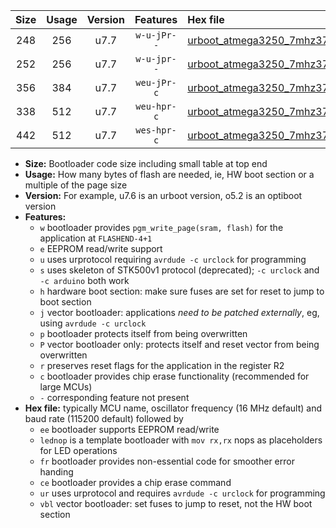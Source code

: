 |Size|Usage|Version|Features|Hex file|
|:-:|:-:|:-:|:-:|:--|
|248|256|u7.7|`w-u-jPr--`|[urboot_atmega3250_7mhz3728_460800bps_lednop_ur_vbl.hex](https://raw.githubusercontent.com/stefanrueger/urboot.hex/main/mcus/atmega3250/fcpu_7mhz3728/460800_bps/urboot_atmega3250_7mhz3728_460800bps_lednop_ur_vbl.hex)|
|252|256|u7.7|`w-u-jpr--`|[urboot_atmega3250_7mhz3728_460800bps_lednop_fr_ur_vbl.hex](https://raw.githubusercontent.com/stefanrueger/urboot.hex/main/mcus/atmega3250/fcpu_7mhz3728/460800_bps/urboot_atmega3250_7mhz3728_460800bps_lednop_fr_ur_vbl.hex)|
|356|384|u7.7|`weu-jPr-c`|[urboot_atmega3250_7mhz3728_460800bps_ee_lednop_fr_ce_ur_vbl.hex](https://raw.githubusercontent.com/stefanrueger/urboot.hex/main/mcus/atmega3250/fcpu_7mhz3728/460800_bps/urboot_atmega3250_7mhz3728_460800bps_ee_lednop_fr_ce_ur_vbl.hex)|
|338|512|u7.7|`weu-hpr-c`|[urboot_atmega3250_7mhz3728_460800bps_ee_lednop_fr_ce_ur.hex](https://raw.githubusercontent.com/stefanrueger/urboot.hex/main/mcus/atmega3250/fcpu_7mhz3728/460800_bps/urboot_atmega3250_7mhz3728_460800bps_ee_lednop_fr_ce_ur.hex)|
|442|512|u7.7|`wes-hpr-c`|[urboot_atmega3250_7mhz3728_460800bps_ee_lednop_fr_ce.hex](https://raw.githubusercontent.com/stefanrueger/urboot.hex/main/mcus/atmega3250/fcpu_7mhz3728/460800_bps/urboot_atmega3250_7mhz3728_460800bps_ee_lednop_fr_ce.hex)|

- **Size:** Bootloader code size including small table at top end
- **Usage:** How many bytes of flash are needed, ie, HW boot section or a multiple of the page size
- **Version:** For example, u7.6 is an urboot version, o5.2 is an optiboot version
- **Features:**
  + `w` bootloader provides `pgm_write_page(sram, flash)` for the application at `FLASHEND-4+1`
  + `e` EEPROM read/write support
  + `u` uses urprotocol requiring `avrdude -c urclock` for programming
  + `s` uses skeleton of STK500v1 protocol (deprecated); `-c urclock` and `-c arduino` both work
  + `h` hardware boot section: make sure fuses are set for reset to jump to boot section
  + `j` vector bootloader: applications *need to be patched externally*, eg, using `avrdude -c urclock`
  + `p` bootloader protects itself from being overwritten
  + `P` vector bootloader only: protects itself and reset vector from being overwritten
  + `r` preserves reset flags for the application in the register R2
  + `c` bootloader provides chip erase functionality (recommended for large MCUs)
  + `-` corresponding feature not present
- **Hex file:** typically MCU name, oscillator frequency (16 MHz default) and baud rate (115200 default) followed by
  + `ee` bootloader supports EEPROM read/write
  + `lednop` is a template bootloader with `mov rx,rx` nops as placeholders for LED operations
  + `fr` bootloader provides non-essential code for smoother error handing
  + `ce` bootloader provides a chip erase command
  + `ur` uses urprotocol and requires `avrdude -c urclock` for programming
  + `vbl` vector bootloader: set fuses to jump to reset, not the HW boot section

